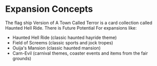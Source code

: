 # Expansion Concepts

The flag ship Version of A Town Called Terror is a card collection called Haunted Hell Ride.
There is Future Potential For expansions like:
* Haunted Hell Ride (classic haunted hayride theme)
* Field of Screems (classic sports and jock tropes)
* Ouija's Mansion (classic haunted mansion)
* Carn-Evil (carnival themes, coaster events and items from the fair grounds)


